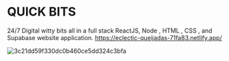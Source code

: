 # QUICK BITS 
24/7 Digital witty bits all in a full stack ReactJS, Node , HTML , CSS , and Supabase website application.
https://eclectic-queijadas-71fa83.netlify.app/

![3c21dd59f330dc0b460ce5dd324c3bfa](https://user-images.githubusercontent.com/70792923/208308084-51e7f4ef-2504-491c-8fd3-e647a6cc34bb.png)


